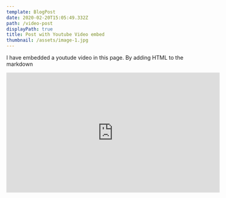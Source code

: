 ```yaml
---
template: BlogPost
date: 2020-02-20T15:05:49.332Z
path: /video-post
displayPath: true
title: Post with Youtube Video embed
thumbnail: /assets/image-1.jpg
---
```

I have embedded a youtude video in this page. By adding HTML to the markdown

<iframe width="560" height="315" src="https://www.youtube.com/embed/ZZY-Ytrw2co" frameborder="0" allow="accelerometer; autoplay; encrypted-media; gyroscope; picture-in-picture" allowfullscreen></iframe>
